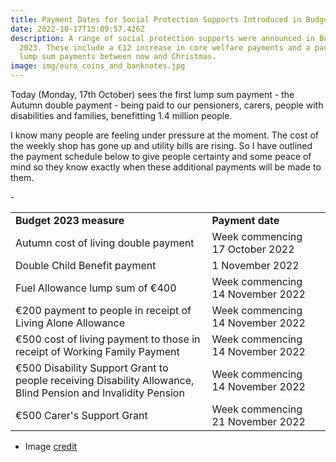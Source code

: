 ```yaml
---
title: Payment Dates for Social Protection Supports Introduced in Budget
date: 2022-10-17T15:09:57.426Z
description: A range of social protection supports were announced in Budget
  2023. These include a €12 increase in core welfare payments and a package of 8
  lump sum payments between now and Christmas.
image: img/euro_coins_and_banknotes.jpg
---
```

Today (Monday, 17th October) sees the first lump sum payment - the Autumn double payment - being paid to our pensioners, carers, people with disabilities and families, benefitting 1.4 million people. 

I know many people are feeling under pressure at the moment. The cost of the weekly shop has gone up and utility bills are rising. So I have outlined the payment schedule below to give people certainty and some peace of mind so they know exactly when these additional payments will be made to them.

\-

|                                                                                                              |                                  |     |
| ------------------------------------------------------------------------------------------------------------ | -------------------------------- | --- |
| **Budget 2023 measure**                                                                                      | **Payment date**                 |     |
| Autumn cost of living double payment                                                                         | Week commencing 17 October 2022  |     |
| Double Child Benefit payment                                                                                 | 1 November 2022                  |     |
| Fuel Allowance lump sum of €400                                                                              | Week commencing 14 November 2022 |     |
| €200 payment to people in receipt of Living Alone Allowance                                                  | Week commencing 14 November 2022 |     |
| €500 cost of living payment to those in receipt of Working Family Payment                                    | Week commencing 14 November 2022 |     |
| €500 Disability Support Grant to people receiving Disability Allowance, Blind Pension and Invalidity Pension | Week commencing 14 November 2022 |     |
| €500 Carer's Support Grant                                                                                   | Week commencing 21 November 2022 |     |

* Image [credit](https://commons.wikimedia.org/wiki/File:Euro_coins_and_banknotes.jpg)